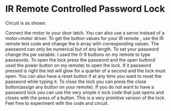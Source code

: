 # IR Remote Controlled Password Lock
Circuit is as shown.

Connect the motor to your door latch. You can also use a servo instead of a motor+motor driver.
To get the button values for your IR remote , use the IR remote test code and change the b array with corresponding values.
The password can only be numerical but of any length. 
To set your password change the pw variable.
I used the 0-9 buttons on my remote to type passwords. To open the lock press the password and the open button(I used the power button on my remote) to open the lock. If it password pressed is right the led will glow for a quarter of a second and the lock must open. You can also have a reset button if at any time you want to reset the password while typing it.
To close the lock you can press the close button(assign any button on your remote).
If you do not want to have a password lock you can use the very simple ir lock code that just opens and closes with the press of a button.
This is a very primitive version of the lock. Feel free to experiment with the code and circuit.

